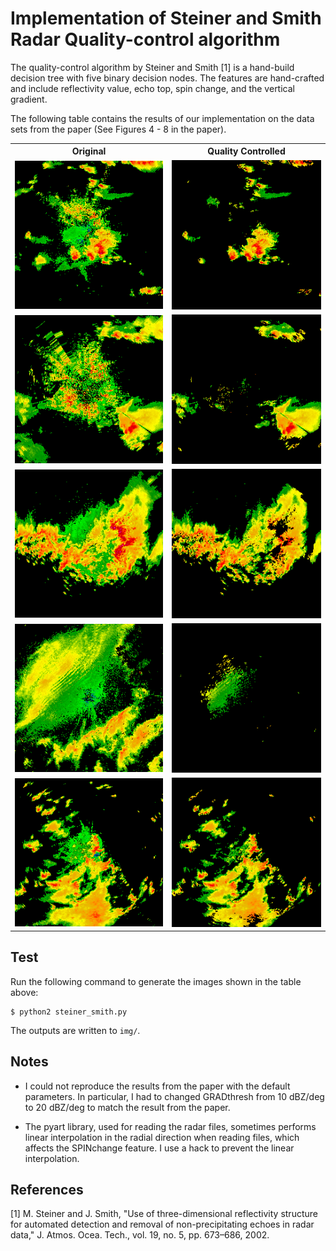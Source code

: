 Implementation of Steiner and Smith Radar Quality-control algorithm
===================================================================

The quality-control algorithm by Steiner and Smith [1] is a hand-build decision
tree with five binary decision nodes. The features are hand-crafted and include
reflectivity value, echo top, spin change, and the vertical gradient.

The following table contains the results of our implementation on the data
sets from the paper (See Figures 4 - 8 in the paper).

<table>
<tr><th>Original</th><th>Quality Controlled</th></tr>
<tr>
<td><img src="img/KAMA19940525_003434.gz_orig.png"</td>
<td><img src="img/KAMA19940525_003434.gz_qc.png"</td>
<tr>
<tr>
<td><img src="img/KAMA19940525_023050.gz_orig.png"</td>
<td><img src="img/KAMA19940525_023050.gz_qc.png"</td>
<tr>
<tr>
<td><img src="img/KLSX19930707_040351.gz_orig.png"</td>
<td><img src="img/KLSX19930707_040351.gz_qc.png"</td>
<tr>
<tr>
<td><img src="img/KHGX19980509_090204.gz_orig.png"</td>
<td><img src="img/KHGX19980509_090204.gz_qc.png"</td>
<tr>
<tr>
<td><img src="img/KMLB19980707_220118.gz_orig.png"</td>
<td><img src="img/KMLB19980707_220118.gz_qc.png"</td>
<tr>
</table>

Test
----

Run the following command to generate the images shown in the table above:

	$ python2 steiner_smith.py

The outputs are written to `img/`.


Notes
-----

- I could not reproduce the results from the paper with the default parameters.
  In particular, I had to changed GRADthresh from 10 dBZ/deg to 20 dBZ/deg to
  match the result from the paper.

- The pyart library, used for reading the radar files, sometimes performs
  linear interpolation in the radial direction when reading files, which
  affects the SPINchange feature. I use a hack to prevent the linear
  interpolation.


References
----------

[1] M. Steiner and J. Smith, "Use of three-dimensional reflectivity structure
for automated detection and removal of non-precipitating echoes in radar data,"
J. Atmos. Ocea. Tech., vol. 19, no. 5, pp. 673–686, 2002.

